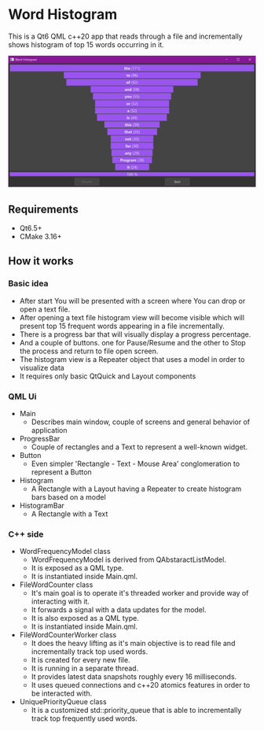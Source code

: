 # Word Histogram
This is a Qt6 QML c++20 app that reads through a file and incrementally shows histogram of top 15 words occurring in it.

![Word Histogram screenshot](/screenshot.png "Word Histogram screenshot.")

## Requirements
- Qt6.5+
- CMake 3.16+

## How it works
### Basic idea
- After start You will be presented with a screen where You can drop or open a text file.
- After opening a text file histogram view will become visible which will present top 15 frequent words appearing in a file incrementally.
- There is a progress bar that will visually display a progress percentage.
- And a couple of buttons. one for Pause/Resume and the other to Stop the process and return to file open screen.
- The histogram view is a Repeater object that uses a model in order to visualize data
- It requires only basic QtQuick and Layout components

### QML Ui
- Main
	- Describes main window, couple of screens and general behavior of application
- ProgressBar
	- Couple of rectangles and a Text to represent a well-known widget.
- Button
	- Even simpler 'Rectangle - Text - Mouse Area' conglomeration to represent a Button
- Histogram
	- A Rectangle with a Layout having a Repeater to create histogram bars based on a model
- HistogramBar
	- A Rectangle with a Text

### C++ side
- WordFrequencyModel class
	- WordFrequencyModel is derived from QAbstaractListModel.
	- It is exposed as a QML type.
	- It is instantiated inside Main.qml.
- FileWordCounter class
	- It's main goal is to operate it's threaded worker and provide way of interacting with it.
	- It forwards a signal with a data updates for the model.
	- It is also exposed as a QML type.
	- It is instantiated inside Main.qml.
- FileWordCounterWorker class
	- It does the heavy lifting as it's main objective is to read file and incrementally track top used words.
	- It is created for every new file.
	- It is running in a separate thread.
	- It provides latest data snapshots roughly every 16 milliseconds.
	- It uses queued connections and c++20 atomics features in order to be interacted with.
- UniquePriorityQueue class
	- It is a customized std::priority_queue that is able to incrementally track top frequently used words.
